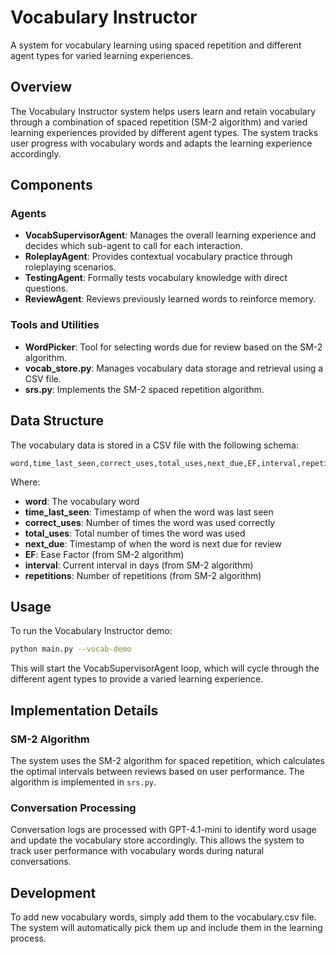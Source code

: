 # Vocabulary Instructor

A system for vocabulary learning using spaced repetition and different agent types for varied learning experiences.

## Overview

The Vocabulary Instructor system helps users learn and retain vocabulary through a combination of spaced repetition (SM-2 algorithm) and varied learning experiences provided by different agent types. The system tracks user progress with vocabulary words and adapts the learning experience accordingly.

## Components

### Agents

- **VocabSupervisorAgent**: Manages the overall learning experience and decides which sub-agent to call for each interaction.
- **RoleplayAgent**: Provides contextual vocabulary practice through roleplaying scenarios.
- **TestingAgent**: Formally tests vocabulary knowledge with direct questions.
- **ReviewAgent**: Reviews previously learned words to reinforce memory.

### Tools and Utilities

- **WordPicker**: Tool for selecting words due for review based on the SM-2 algorithm.
- **vocab_store.py**: Manages vocabulary data storage and retrieval using a CSV file.
- **srs.py**: Implements the SM-2 spaced repetition algorithm.

## Data Structure

The vocabulary data is stored in a CSV file with the following schema:

```
word,time_last_seen,correct_uses,total_uses,next_due,EF,interval,repetitions
```

Where:
- **word**: The vocabulary word
- **time_last_seen**: Timestamp of when the word was last seen
- **correct_uses**: Number of times the word was used correctly
- **total_uses**: Total number of times the word was used
- **next_due**: Timestamp of when the word is next due for review
- **EF**: Ease Factor (from SM-2 algorithm)
- **interval**: Current interval in days (from SM-2 algorithm)
- **repetitions**: Number of repetitions (from SM-2 algorithm)

## Usage

To run the Vocabulary Instructor demo:

```bash
python main.py --vocab-demo
```

This will start the VocabSupervisorAgent loop, which will cycle through the different agent types to provide a varied learning experience.

## Implementation Details

### SM-2 Algorithm

The system uses the SM-2 algorithm for spaced repetition, which calculates the optimal intervals between reviews based on user performance. The algorithm is implemented in `srs.py`.

### Conversation Processing

Conversation logs are processed with GPT-4.1-mini to identify word usage and update the vocabulary store accordingly. This allows the system to track user performance with vocabulary words during natural conversations.

## Development

To add new vocabulary words, simply add them to the vocabulary.csv file. The system will automatically pick them up and include them in the learning process.
